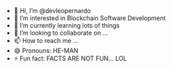 - 👋 Hi, I’m @devleopernardo
- 👀 I’m interested in Blockchain Software Development
- 🌱 I’m currently learning lots of things
- 💞️ I’m looking to collaborate on ...
- 📫 How to reach me ...
- 😄 Pronouns: HE-MAN
- ⚡ Fun fact: FACTS ARE NOT FUN... LOL

<!---
devleopernardo/devleopernardo is a ✨ special ✨ repository because its `README.md` (this file) appears on your GitHub profile.
You can click the Preview link to take a look at your changes.
--->

